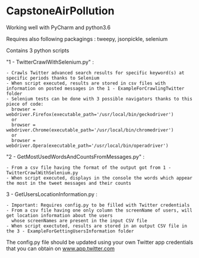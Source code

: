 # CapstoneAirPollution
Working well with PyCharm and python3.6

Requires also following packagings : tweepy, jsonpickle, selenium

Contains 3 python scripts

"1 - TwitterCrawlWithSelenium.py" :

    - Crawls Twitter advanced search results for specific keyword(s) at specific periods thanks to Selenium
    - When script executed, results are stored in csv files with information on posted messages in the 1 - ExampleForCrawlingTwitter folder
    - Selenium tests can be done with 3 possible navigators thanks to this piece of code:
      browser = webdriver.Firefox(executable_path='/usr/local/bin/geckodriver')
      or
      browser = webdriver.Chrome(executable_path='/usr/local/bin/chromedriver')
      or
      browser = webdriver.Opera(executable_path='/usr/local/bin/operadriver')

"2 - GetMostUsedWordsAndCountsFromMessages.py" : 

    - From a csv file having the format of the output got from 1 - TwitterCrawlWithSelenium.py
    - When script executed, displays in the console the words which appear the most in the tweet messages and their counts

3 - GetUsersLocationInformation.py :

    - Important: Requires config.py to be filled with Twitter credentials
    - From a csv file having one only column the screenName of users, will get location information about the users 
      whose screenNames are present in the input CSV file
    - When script exectuted, results are stored in an output CSV file in the 3 - ExampleForGettingUsersInformation folder

The config.py file should be updated using your own Twitter app credentials that you can obtain on www.app.twitter.com
